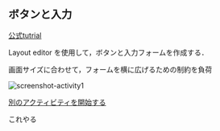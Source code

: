 ## ボタンと入力

[公式tutrial](<https://developer.android.com/training/basics/firstapp/building-ui?hl=JA>)

Layout editor を使用して，ボタンと入力フォームを作成する．

画面サイズに合わせて，フォームを横に広げるための制約を負荷

![screenshot-activity1](C:\Users\owner\Documents\GitHub\what-I-learn\Android\SampleApps.assets\screenshot-activity1.png)



[別のアクティビティを開始する](<https://developer.android.com/training/basics/firstapp/starting-activity?hl=JA>)

これやる